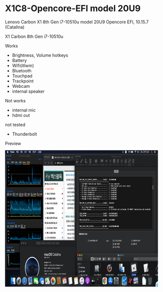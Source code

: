 # X1C8-Opencore-EFI model 20U9
Lenovo Carbon X1 8th Gen i7-10510u model 20U9 Opencore EFI, 10.15.7 (Catalina)

X1 Carbon 8th Gen i7-10510u

Works
- Brightness, Volume hotkeys
- Battery
- Wifi(itlwm)
- Bluetooth
- Touchpad
- Trackpoint
- Webcam
- internal speaker

Not works
- internal mic
- hdmi out

not tested
- Thunderbolt

Preview

<img src="https://github.com/reactor900/X1C8-Opencore-EFI/blob/main/Screenshot.png" width="800" height="450" />
